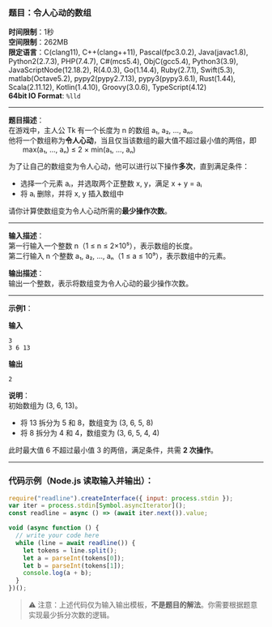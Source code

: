 ### 题目：令人心动的数组

**时间限制**：1秒  
**空间限制**：262MB  
**限定语言**：C(clang11), C++(clang++11), Pascal(fpc3.0.2), Java(javac1.8), Python2(2.7.3), PHP(7.4.7), C#(mcs5.4), ObjC(gcc5.4), Python3(3.9), JavaScriptNode(12.18.2), R(4.0.3), Go(1.14.4), Ruby(2.7.1), Swift(5.3), matlab(Octave5.2), pypy2(pypy2.7.13), pypy3(pypy3.6.1), Rust(1.44), Scala(2.11.12), Kotlin(1.4.10), Groovy(3.0.6), TypeScript(4.12)  
**64bit IO Format**: `%lld`

---

**题目描述**：  
在游戏中，主人公 Tk 有一个长度为 n 的数组 a₁, a₂, ..., aₙ。  
他将一个数组称为**令人心动**，当且仅当该数组的最大值不超过最小值的两倍，即  
  max(a₁, ..., aₙ) ≤ 2 × min(a₁, ..., aₙ)

为了让自己的数组变为令人心动，他可以进行以下操作**多次**，直到满足条件：  
- 选择一个元素 aᵢ，并选取两个正整数 x, y，满足 x + y = aᵢ  
- 将 aᵢ 删除，并将 x, y 插入数组中

请你计算使数组变为令人心动所需的**最少操作次数**。

---

**输入描述**：  
第一行输入一个整数 n（1 ≤ n ≤ 2×10⁵），表示数组的长度。  
第二行输入 n 个整数 a₁, a₂, ..., aₙ（1 ≤ a ≤ 10⁹），表示数组中的元素。

**输出描述**：  
输出一个整数，表示将数组变为令人心动的最少操作次数。

---

**示例1**：

**输入**  
```
3
3 6 13
```

**输出**  
```
2
```

**说明**：  
初始数组为 (3, 6, 13)。  
- 将 13 拆分为 5 和 8，数组变为 (3, 6, 5, 8)  
- 将 8 拆分为 4 和 4，数组变为 (3, 6, 5, 4, 4)  

此时最大值 6 不超过最小值 3 的两倍，满足条件，共需 **2 次操作**。

---

### 代码示例（Node.js 读取输入并输出）：

```javascript
require("readline").createInterface({ input: process.stdin });
var iter = process.stdin[Symbol.asyncIterator]();
const readline = async () => (await iter.next()).value;

void (async function () {
  // write your code here
  while (line = await readline()) {
    let tokens = line.split();
    let a = parseInt(tokens[0]);
    let b = parseInt(tokens[1]);
    console.log(a + b);
  }
})();
```

> ⚠️ 注意：上述代码仅为输入输出模板，**不是题目的解法**。你需要根据题意实现最少拆分次数的逻辑。
